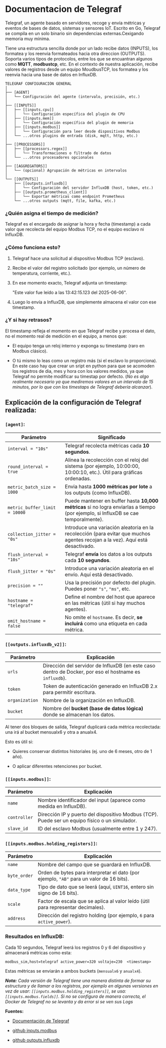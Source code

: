 # Documentacion de Telegraf

Telegraf, un agente basado en servidores, recoge y envía métricas y eventos de bases de datos, sistemas y sensores IoT. 
Escrito en Go, Telegraf se compila en un solo binario sin dependencias externas.Cexigando memoria muy mínima.

Tiene una estructura sencilla donde por un lado recibe datos (INPUTS), los formatea y los reenvia formateados hacia otra direccion (OUTPUTS). Soporta varios tipos de protocolos, entre los que se encuantran algunos como **MQTT**, **modbustcp**, etc. En el contexto de nuestra aplicación, recibe valores de registros desde un equipo MoudbusTCP, los formatea y los reenvia hacia una base de datos en InfluxDB.

```
TELEGRAF CONFIGURACIÓN GENERAL
│
├── [AGENT]
│   └── Configuración del agente (intervalo, precisión, etc.)
│
├── [[INPUTS]]
│   ├── [[inputs.cpu]]
│   │   └── Configuración específica del plugin de CPU
│   ├── [[inputs.mem]]
│   │   └── Configuración específica del plugin de memoria
│   ├── [[inputs.modbus]]
│   │   └── Configuración para leer desde dispositivos Modbus
│   └── ...otros plugins de entrada (disk, mqtt, http, etc.)
│
├── [[PROCESSORS]]
│   ├── [[processors.regex]]
│   │   └── Transformaciones o filtrado de datos
│   └── ...otros procesadores opcionales
│
├── [[AGGREGATORS]]
│   └── (opcional) Agrupación de métricas en intervalos
│
└── [[OUTPUTS]]
    ├── [[outputs.influxdb]]
    │   └── Configuración del servidor InfluxDB (host, token, etc.)
    ├── [[outputs.prometheus_client]]
    │   └── Exportar métricas como endpoint Prometheus
    └── ...otros outputs (mqtt, file, kafka, etc.)
```

### ¿Quién asigna el tiempo de medición?

Telegraf es el encargado de asignar la hora y fecha (timestamp) a cada valor que recolecta del equipo Modbus TCP, no el equipo esclavo ni InfluxDB.

### ¿Cómo funciona esto?

1. Telegraf hace una solicitud al dispositivo Modbus TCP (esclavo).

2. Recibe el valor del registro solicitado (por ejemplo, un número de temperatura, corriente, etc.).

3. En ese momento exacto, Telegraf adjunta un timestamp:

    "Este valor fue leído a las 13:42:15.123 del 2025-06-06".

4. Luego lo envía a InfluxDB, que simplemente almacena el valor con ese timestamp.

### ¿Y si hay retrasos?

El timestamp refleja el momento en que Telegraf recibe y procesa el dato, no el momento real de medición en el equipo, a menos que:

* El equipo tenga un reloj interno y exponga su timestamp (raro en Modbus clásico).

* O tú mismo lo leas como un registro más (si el esclavo lo proporciona). En este caso hay que crear un sript en python para que se acomoden los registros de dia, mes y hora con los valores medidos, ya que Telegraf no permite modificar su timestap por defecto. (*No es algo realmente necesario ya que mediremos valores en un intervalo de 15 minutos, por lo que con los timestaps de Telegraf debería alcanzar*).

## Explicación de la configuración de Telegraf realizada:

### `[agent]`:

| Parámetro                     | Significado                                                                                                                        |
| ----------------------------- | ---------------------------------------------------------------------------------------------------------------------------------- |
| `interval = "10s"`            | Telegraf recolecta métricas cada **10 segundos**.                                                                                  |
| `round_interval = true`       | Alinea la recolección con el reloj del sistema (por ejemplo, 10:00:00, 10:00:10, etc.). Útil para gráficas ordenadas.              |
| `metric_batch_size = 1000`    | Envia hasta **1000 métricas por lote** a los outputs (como InfluxDB).                                                              |
| `metric_buffer_limit = 10000` | Puede mantener en buffer hasta **10,000 métricas** si no logra enviarlas a tiempo (por ejemplo, si InfluxDB se cae temporalmente). |
| `collection_jitter = "0s"`    | Introduce una variación aleatoria en la recolección (para evitar que muchos agentes recojan a la vez). Aquí está desactivado.      |
| `flush_interval = "10s"`      | Telegraf **envía** los datos a los outputs cada **10 segundos**.                                                                   |
| `flush_jitter = "0s"`         | Introduce una variación aleatoria en el envío. Aquí está desactivado.                                                              |
| `precision = ""`              | Usa la precisión por defecto del plugin. Puedes poner `"s"`, `"ms"`, etc.                                                          |
| `hostname = "telegraf"`       | Define el nombre del host que aparece en las métricas (útil si hay muchos agentes).                                                |
| `omit_hostname = false`       | No omite el `hostname`. Es decir, **se incluirá** como una etiqueta en cada métrica.                                               |

### `[[outputs.influxdb_v2]]`:

| Parámetro      | Explicación                                                                                            |
| -------------- | ------------------------------------------------------------------------------------------------------ |
| `urls`         | Dirección del servidor de InfluxDB (en este caso dentro de Docker, por eso el hostname es `influxdb`). |
| `token`        | Token de autenticación generado en InfluxDB 2.x para permitir escritura.                               |
| `organization` | Nombre de la organización en InfluxDB.                                                                 |
| `bucket`       | Nombre del **bucket (base de datos lógica)** donde se almacenan los datos.                             |

Al tener dos bloques de salida, Telegraf duplicará cada métrica recolectada: una irá al bucket mensualx6 y otra a anualx4.

Esto es útil si:

* Quieres conservar distintos historiales (ej. uno de 6 meses, otro de 1 año).

* O aplicar diferentes retenciones por bucket.

### `[[inputs.modbus]]`:

| Parámetro    | Explicación                                                                                    |
| ------------ | ---------------------------------------------------------------------------------------------- |
| `name`       | Nombre identificador del input (aparece como medida en InfluxDB).                              |
| `controller` | Dirección IP y puerto del dispositivo Modbus (TCP). Puede ser un equipo físico o un simulador. |
| `slave_id`   | ID del esclavo Modbus (usualmente entre 1 y 247).                                              |

### `[[inputs.modbus.holding_registers]]`:

| Parámetro    | Explicación                                                                             |
| ------------ | --------------------------------------------------------------------------------------- |
| `name`       | Nombre del campo que se guardará en InfluxDB.                                           |
| `byte_order` | Orden de bytes para interpretar el dato (por ejemplo, `"AB"` para un valor de 16 bits). |
| `data_type`  | Tipo de dato que se leerá (aquí, `UINT16`, entero sin signo de 16 bits).                |
| `scale`      | Factor de escala que se aplica al valor leído (útil para representar decimales).        |
| `address`    | Dirección del registro holding (por ejemplo, `6` para `active_power`).                  |

### Resultados en InfluxDB:

Cada 10 segundos, Telegraf leerá los registros 0 y 6 del dispositivo y almacenará métricas como esta:
```
modbus_sim,host=telegraf active_power=320 voltaje=230  <timestamp>
```
Estas métricas se enviarán a ambos buckets (`mensualx6` y `anualx4`).

***Nota:** Cada versión de Telegraf tiene una manera distinta de formar su estructura y de llamar a los registros, por ejemplo en algunas versiones en vez de usar: `[[inputs.modbus.holding_registers]]`, se usa: `[[inputs.modbus.fields]]`. Si no se configura de manera correcta, el Docker de Telegraf no se levanta y da error si se ven sus Logs*

**Fuentes:**

- [Documentación de Telegraf](https://docs.influxdata.com/telegraf/v1/?_gl=1*u1cc7p*_ga*MTY0MTE3NTYyOC4xNzQ2NDcwOTgw*_ga_CNWQ54SDD8*czE3NDkyMzUxOTEkbzE3JGcwJHQxNzQ5MjM1MTkzJGo2MCRsMCRoNzc3NDQyMzY.*_gcl_au*Mjg2NzIzODc1LjE3NDY0NzA5ODM.)

- [github inputs.modbus](https://github.com/influxdata/telegraf/blob/release-1.34/plugins/inputs/modbus/README.md)

- [github outputs.influxdb](https://github.com/influxdata/telegraf/blob/release-1.34/plugins/outputs/influxdb_v2/README.md)

